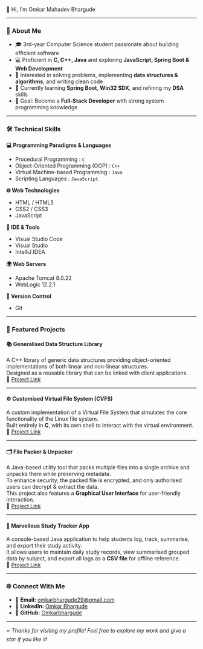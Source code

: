 👋 Hi, I'm Omkar Mahadev Bhargude

---

### 🚀 About Me
- 🎓 3rd-year Computer Science student passionate about building efficient software  
- 💻 Proficient in **C, C++, Java** and exploring **JavaScript, Spring Boot & Web Development**  
- 🧩 Interested in solving problems, implementing **data structures & algorithms**, and writing clean code  
- 🌱 Currently learning **Spring Boot**, **Win32 SDK**, and refining my **DSA** skills  
- 🎯 Goal: Become a **Full-Stack Developer** with strong system programming knowledge  

---

### 🛠️ Technical Skills

**💻 Programming Paradigms & Languages**  
- Procedural Programming : `C`  
- Object-Oriented Programming (OOP) : `C++`  
- Virtual Machine-based Programming : `Java`  
- Scripting Languages : `JavaScript`

**🌐 Web Technologies**  
- HTML / HTML5  
- CSS2 / CSS3  
- JavaScript

**🧰 IDE & Tools**  
- Visual Studio Code  
- Visual Studio  
- IntelliJ IDEA

**🌍 Web Servers**  
- Apache Tomcat 8.0.22  
- WebLogic 12.2.1

**🔧 Version Control**  
- Git  

---

### 📂 Featured Projects

#### 📚 Generalised Data Structure Library
A C++ library of generic data structures providing object-oriented implementations of both linear and non-linear structures.  
Designed as a reusable library that can be linked with client applications.  
🔗 [Project Link](https://github.com/Omkarbhargude/Projects/tree/main/Generalised%20Data%20Structure%20Library)

---

#### ⚙️ Customised Virtual File System (CVFS)
A custom implementation of a Virtual File System that simulates the core functionality of the Linux file system.  
Built entirely in **C**, with its own shell to interact with the virtual environment.  
🔗 [Project Link](https://github.com/Omkarbhargude/Projects/tree/main/Customised%20Virtual%20File%20System%20(CVFS))

---

#### 🗂️ File Packer & Unpacker
A Java-based utility tool that packs multiple files into a single archive and unpacks them while preserving metadata.  
To enhance security, the packed file is encrypted, and only authorised users can decrypt & extract the data.  
This project also features a **Graphical User Interface** for user-friendly interaction.  
🔗 [Project Link](https://github.com/Omkarbhargude/Projects/tree/main/File%20Packer%20%26%20Unpacker%20)

---

#### 🧰 Marvellous Study Tracker App
A console-based Java application to help students log, track, summarise, and export their study activity.  
It allows users to maintain daily study records, view summarised grouped data by subject, and export all logs as a **CSV file** for offline reference.  
🔗 [Project Link](https://github.com/Omkarbhargude/Projects/tree/main/Marvellous%20Study%20Tracker%20App)

---

### 🌐 Connect With Me
- 📧 **Email:** [omkarbhargude29@gmail.com](mailto:omkarbhargude29@gmail.com)  
- 💼 **LinkedIn:** [Omkar Bhargude](https://www.linkedin.com/in/omkar-bhargude-609a92311/)  
- 🚀 **GitHub:** [Omkarbhargude](https://github.com/Omkarbhargude/)

---

⭐️ *Thanks for visiting my profile! Feel free to explore my work and give a star if you like it!*
